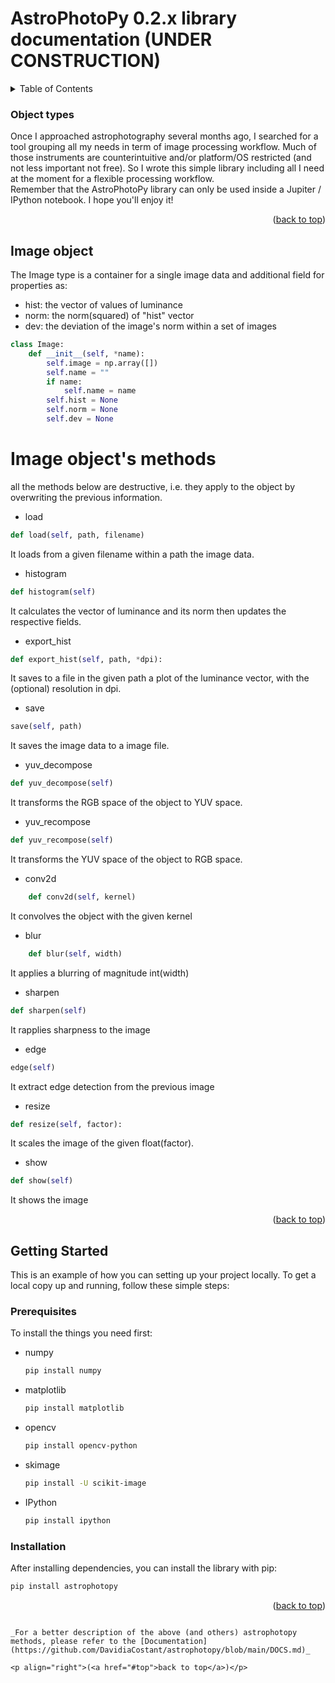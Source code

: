 # AstroPhotoPy 0.2.x library documentation (UNDER CONSTRUCTION)

<!-- TABLE OF CONTENTS -->
<details>
  <summary>Table of Contents</summary>
  <ol>
    <li>
      <a href="#Object types">Object types</a>
      <ul>
        <li><a href="#Image-object">Image object</a></li>
      </ul>
      <ul>
        <li><a href="#FlexIm">FlexIm object</a></li>
      </ul>
      <ul>
        <li><a href="#Optics">Optics object</a></li>
      </ul>
      <ul>
        <li><a href="#Sensor">Sensor object</a></li>
      </ul>
      <ul>
        <li><a href="#Observation_site">Observation_site object</a></li>
      </ul>
      <ul>
        <li><a href="#Project">Project object</a></li>
      </ul>
    </li>
    <li>
      <a href="#examples">Examples</a>
      <ul>
        <li><a href="#Essential workflow">Essential workflow</a></li>
        <li><a href="#Advanced examples">Advanced examples</a></li>
      </ul>
    </li>
  </ol>
</details>

<!-- OBJECT TYPES -->
### Object types

Once I approached astrophotography several months ago, I searched for a tool grouping all my needs in term of image processing workflow. Much of those instruments are counterintuitive and/or platform/OS restricted (and not less important not free). 
So I wrote this simple library including all I need at the moment for a flexible processing workflow.\
Remember that the AstroPhotoPy library can only be used inside a Jupiter / IPython notebook. 
I hope you'll enjoy it!

<p align="right">(<a href="#top">back to top</a>)</p>


## Image object
The Image type is a container for a single image data and additional field for properties as:

* hist: the vector of values of luminance
* norm: the norm(squared) of "hist" vector
* dev: the deviation of the image's norm within a set of images

```python
class Image:
    def __init__(self, *name):
        self.image = np.array([])
        self.name = ""
        if name:
            self.name = name
        self.hist = None
        self.norm = None
        self.dev = None 
```
# Image object's methods
all the methods below are destructive, i.e. they apply to the object by overwriting the previous information.

* load
```python
def load(self, path, filename)
```
It loads from a given filename within a path the image data.

* histogram
```python
def histogram(self)
```
It calculates the vector of luminance and its norm then updates the respective fields.

* export_hist
```python        
def export_hist(self, path, *dpi):
```
It saves to a file in the given path a plot of the luminance vector, with the (optional) resolution in dpi.

* save
```python 
save(self, path)
```
It saves the image data to a image file.

* yuv_decompose
```python 
def yuv_decompose(self)
```
It transforms the RGB space of the object to YUV space.

* yuv_recompose
```python 
def yuv_recompose(self)
```
It transforms the YUV space of the object to RGB space.

* conv2d
```python     
    def conv2d(self, kernel)
``` 
It convolves the object with the given kernel

* blur
```python     
    def blur(self, width)
``` 
It applies a blurring of magnitude int(width)                                                                                                  

* sharpen 
```python   
def sharpen(self)                                                                                          
```  
It rapplies sharpness to the image

* edge
```python 
edge(self)                                                                                             
```
It extract edge detection from the previous image

* resize
```python 
def resize(self, factor):
```
It scales the image of the given float(factor).

* show
```python
def show(self)
```
It shows the image

<p align="right">(<a href="#top">back to top</a>)</p>



<!--  -->
## Getting Started

This is an example of how you can setting up your project locally.
To get a local copy up and running, follow these simple steps:

### Prerequisites

To install the things you need first:

* numpy
  ```sh
  pip install numpy
  ```
* matplotlib
  ```sh
  pip install matplotlib
* opencv
  ```sh
  pip install opencv-python
  ```
* skimage
  ```sh
  pip install -U scikit-image
  ```
* IPython
  ```sh
  pip install ipython
  ```
### Installation

After installing dependencies, you can install the library with pip:

   ```sh
   pip install astrophotopy
   ```

<p align="right">(<a href="#top">back to top</a>)</p>





```
 
_For a better description of the above (and others) astrophotopy methods, please refer to the [Documentation](https://github.com/DavidiaCostant/astrophotopy/blob/main/DOCS.md)_

<p align="right">(<a href="#top">back to top</a>)</p>
